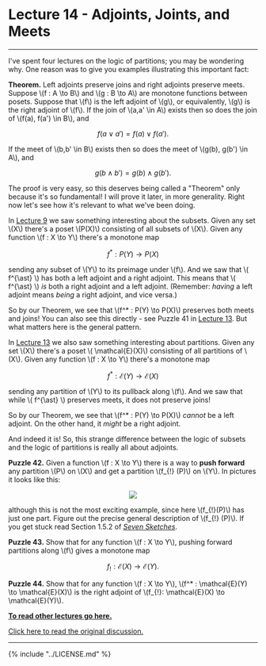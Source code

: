 # Lecture 14 - Adjoints, Joints, and Meets

---

I've spent four lectures on the logic of partitions; you may be
wondering why.  One reason was to give you examples illustrating this
important fact:

**Theorem.** Left adjoints preserve joins and right adjoints preserve
meets.  Suppose \\(f : A \to B\\) and \\(g : B \to A\\) are monotone
functions between posets.  Suppose that \\(f\\) is the left adjoint of
\\(g\\), or equivalently, \\(g\\) is the right adjoint of \\(f\\).  If
the join of \\(a,a' \in A\\) exists then so does the join of \\(f(a),
f(a') \in B\\), and

$$  f(a \vee a') = f(a) \vee f(a').  $$

If the meet of \\(b,b' \in B\\) exists then so does the meet of
\\(g(b), g(b') \in A\\), and

$$ g(b \wedge b') = g(b) \wedge g(b'). $$

The proof is very easy, so this deserves being called a "Theorem" only
because it's so fundamental!  I will prove it later, in more
generality.  Right now let's see how it's relevant to what we've been
doing.

In [Lecture
9](https://forum.azimuthproject.org/discussion/1931/lecture-9-chapter-1-adjoints-and-the-logic-of-subsets/p1)
we saw something interesting about the subsets.  Given any set \\(X\\)
there's a poset \\(P(X)\\) consisting of all subsets of \\(X\\).
Given any function \\(f : X \to Y\\) there's a monotone map

$$   f^* : P(Y) \to P(X) $$

sending any subset of \\(Y\\) to its preimage under \\(f\\).  And we
saw that \\( f^{\ast} \\) has both a left adjoint and a right adjoint.
This means that \\( f^{\ast} \\) _is_ both a right adjoint and a left
adjoint.  (Remember: _having_ a left adjoint means _being_ a right
adjoint, and vice versa.)

So by our Theorem, we see that \\(f^* : P(Y) \to P(X)\\) preserves
both meets and joins!  You can also see this directly - see Puzzle 41
in [Lecture
13](https://forum.azimuthproject.org/discussion/2008/lecture-13-chapter-1-pulling-back-partitions/p1).
But what matters here is the general pattern.

In [Lecture
13](https://forum.azimuthproject.org/discussion/2008/lecture-13-chapter-1-pulling-back-partitions/p1)
we also saw something interesting about partitions.  Given any set
\\(X\\) there's a poset \\( \mathcal{E}(X)\\) consisting of all
partitions of \\(X\\).  Given any function \\(f : X \to Y\\) there's a
monotone map

$$   f^* : \mathcal{E}(Y) \to \mathcal{E}(X) $$

sending any partition of \\(Y\\) to its pullback along \\(f\\).  And
we saw that while \\( f^{\ast} \\) preserves meets, it does not
preserve joins!

So by our Theorem, we see that \\(f^* : P(Y) \to P(X)\\) _cannot_ be a
left adjoint.  On the other hand, it _might_ be a right adjoint.

And indeed it is!  So, this strange difference between the logic of
subsets and the logic of partitions is really all about adjoints.

**Puzzle 42.** Given a function \\(f : X \to Y\\) there is a way to
**push forward** any partition \\(P\\) on \\(X\\) and get a partition
\\(f_{!} (P)\\) on \\(Y\\).  In pictures it looks like this:

<center><img src = "http://math.ucr.edu/home/baez/mathematical/7_sketches/partition_pushforward.png"></center>

although this is not the most exciting example, since here
\\(f_{!}(P)\\) has just one part.  Figure out the precise general
description of \\(f_{!} (P)\\).  If you get stuck read Section 1.5.2
of _[Seven
Sketches](http://math.mit.edu/~dspivak/teaching/sp18/7Sketches.pdf)_.

**Puzzle 43.** Show that for any function \\(f : X \to Y\\), pushing
forward partitions along \\(f\\) gives a monotone map

$$  f_{!} : \mathcal{E}(X) \to \mathcal{E}(Y) .$$

**Puzzle 44.** Show that for any function \\(f : X \to Y\\), \\(f^* :
\mathcal{E}(Y) \to \mathcal{E}(X)\\) is the right adjoint of \\(f_{!}:
\mathcal{E}(X) \to \mathcal{E}(Y)\\).

**[To read other lectures go here.](http://www.azimuthproject.org/azimuth/show/Applied+Category+Theory#Course)**

[Click here to read the original discussion.](https://forum.azimuthproject.org/discussion/2013/lecture-14-chapter-1-adjoints-joins-and-meets/p1)

---

{% include "../LICENSE.md" %}
